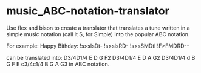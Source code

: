 # music_ABC-notation-translator
Use flex and bison to create a translator that translates a tune written in a simple music notation (call it S, for Simple) into the popular ABC notation.

For example: 
Happy Bithday:
 !s>slsDt- !s>slsRD- !s>sSMDtl !F>FMDRD-- 
 
can be translated into:
D3/4D1/4 E D G F2 D3/4D1/4 E D A G2 D3/4D1/4 d B G F E c3/4c1/4 B G A G3 in ABC notation.
